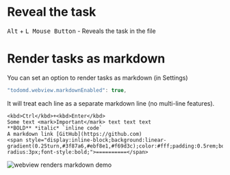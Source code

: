 # Reveal the task

<kbd>Alt</kbd> + <kbd>L Mouse Button</kbd> - Reveals the task in the file

# Render tasks as markdown

You can set an option to render tasks as markdown (in Settings)

```js
"todomd.webview.markdownEnabled": true,
```

It will treat each line as a separate markdown line (no multi-line features).

```
<kbd>Ctrl</kbd>+<kbd>Enter</kbd>
Some text <mark>Important</mark> text text text
**BOLD** *italic* `inline code`
A markdown link [GitHub](https://github.com)
<span style="display:inline-block;background:linear-gradient(0.25turn,#3f87a6,#ebf8e1,#f69d3c);color:#fff;padding:0.5rem;border-radius:3px;font-style:bold;">==========</span>
```

![webview renders markdown demo](https://raw.githubusercontent.com/usernamehw/vscode-todo-md/master/docs/img/webview_markdown_enabled.png)